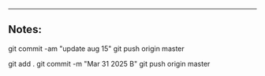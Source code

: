 ----

## Notes:

git commit -am "update aug 15"
git push origin master

git add .
git commit -m "Mar 31 2025 B"
git push origin master

